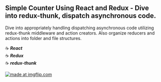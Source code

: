 ## Simple Counter Using React and Redux - Dive into redux-thunk, dispatch asynchronous code.

Dive into appropriately handling dispatching asynchronous code utilizing redux-thunk middleware and action creators. Also organize reducers and actions into folder and file structures.

:coffee: **_React_**
<br>
:coffee: **_Redux_**
<br>
:coffee: **_redux-thunk_**

<a href="https://imgflip.com/gif/2q1vgn"><img src="https://i.imgflip.com/2q1vgn.gif" title="made at imgflip.com"/></a>
